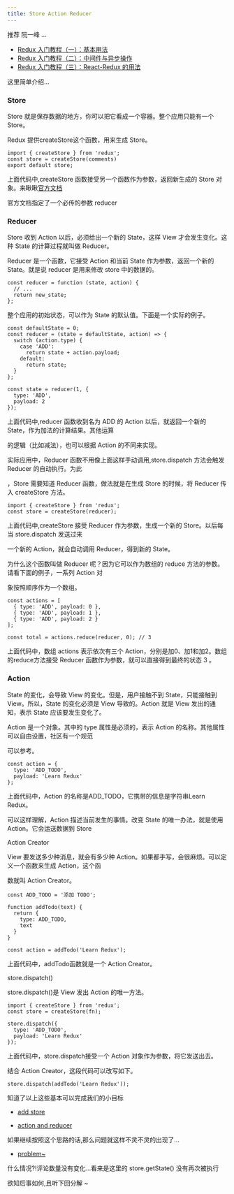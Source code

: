 ```yaml
---
title: Store Action Reducer
---
```



推荐 阮一峰 …

- [Redux 入门教程（一）：基本用法](http://www.ruanyifeng.com/blog/2016/09/redux_tutorial_part_one_basic_usages.html)
- [Redux 入门教程（二）：中间件与异步操作](http://www.ruanyifeng.com/blog/2016/09/redux_tutorial_part_two_async_operations.html)
- [Redux 入门教程（三）：React-Redux 的用法](http://www.ruanyifeng.com/blog/2016/09/redux_tutorial_part_three_react-redux.html)

这里简单介绍…


### Store

Store 就是保存数据的地方，你可以把它看成一个容器。整个应用只能有一个 Store。

Redux 提供createStore这个函数，用来生成 Store。

```
import { createStore } from 'redux';
const store = createStore(comments)
export default store;
```

上面代码中,createStore 函数接受另一个函数作为参数，返回新生成的 Store 对象。来瞅瞅[官方文档](http://redux.js.org/docs/api/createStore.html)

官方文档指定了一个必传的参数 reducer


### Reducer

Store 收到 Action 以后，必须给出一个新的 State，这样 View 才会发生变化。这种 State 的计算过程就叫做 Reducer。

Reducer 是一个函数，它接受 Action 和当前 State 作为参数，返回一个新的 State。就是说 reducer 是用来修改 store 中的数据的。

```
const reducer = function (state, action) {
  // ...
  return new_state;
};
```

整个应用的初始状态，可以作为 State 的默认值。下面是一个实际的例子。

```
const defaultState = 0;
const reducer = (state = defaultState, action) => {
  switch (action.type) {
    case 'ADD':
      return state + action.payload;
    default:
      return state;
  }
};

const state = reducer(1, {
  type: 'ADD',
  payload: 2
});
```

上面代码中,reducer 函数收到名为 ADD 的 Action 以后，就返回一个新的 State，作为加法的计算结果。其他运算

的逻辑（比如减法），也可以根据 Action 的不同来实现。

实际应用中，Reducer 函数不用像上面这样手动调用,store.dispatch 方法会触发 Reducer 的自动执行。为此

，Store 需要知道 Reducer 函数，做法就是在生成 Store 的时候，将 Reducer 传入 createStore 方法。


```
import { createStore } from 'redux';
const store = createStore(reducer);
```
上面代码中,createStore 接受 Reducer 作为参数，生成一个新的 Store。以后每当 store.dispatch 发送过来

一个新的 Action，就会自动调用 Reducer，得到新的 State。

为什么这个函数叫做 Reducer 呢？因为它可以作为数组的 reduce 方法的参数。请看下面的例子，一系列 Action 对

象按照顺序作为一个数组。

```
const actions = [
  { type: 'ADD', payload: 0 },
  { type: 'ADD', payload: 1 },
  { type: 'ADD', payload: 2 }
];

const total = actions.reduce(reducer, 0); // 3
```

上面代码中，数组 actions 表示依次有三个 Action，分别是加0、加1和加2。数组的reduce方法接受 Reducer 函数作为参数，就可以直接得到最终的状态 3 。

### Action

State 的变化，会导致 View 的变化。但是，用户接触不到 State，只能接触到 View。所以，State 的变化必须是 View 导致的。Action 就是 View 发出的通知，表示 State 应该要发生变化了。

Action 是一个对象。其中的 type 属性是必须的，表示 Action 的名称。其他属性可以自由设置，社区有一个规范

可以参考。

```
const action = {
  type: 'ADD_TODO',
  payload: 'Learn Redux'
};
```

上面代码中，Action 的名称是ADD_TODO，它携带的信息是字符串Learn Redux。

可以这样理解，Action 描述当前发生的事情。改变 State 的唯一办法，就是使用 Action。它会运送数据到 Store

Action Creator

View 要发送多少种消息，就会有多少种 Action。如果都手写，会很麻烦。可以定义一个函数来生成 Action，这个函

数就叫 Action Creator。


```
const ADD_TODO = '添加 TODO';

function addTodo(text) {
  return {
    type: ADD_TODO,
    text
  }
}

const action = addTodo('Learn Redux');
```

上面代码中，addTodo函数就是一个 Action Creator。

store.dispatch()

store.dispatch()是 View 发出 Action 的唯一方法。

```
import { createStore } from 'redux';
const store = createStore(fn);

store.dispatch({
  type: 'ADD_TODO',
  payload: 'Learn Redux'
});
```

上面代码中，store.dispatch接受一个 Action 对象作为参数，将它发送出去。

结合 Action Creator，这段代码可以改写如下。

```
store.dispatch(addTodo('Learn Redux'));
```

知道了以上这些基本可以完成我们的小目标

- [add store](https://github.com/fightingljm/redux-demo/commit/33a9a3a90960ed2ae9cd7c90e18477edba67af6e)

- [action and reducer](https://github.com/fightingljm/redux-demo/commit/6c95793481c1f403297abe57692a2846be20aea6)

如果继续按照这个思路的话,那么问题就这样不灵不灵的出现了…

- [problem~](https://github.com/fightingljm/redux-demo/commit/43efcbb8a26194f3bae5e053d4a72194bc94f5ae)

什么情况?!评论数量没有变化…看来是这里的 store.getState() 没有再次被执行

欲知后事如何,且听下回分解 ~
